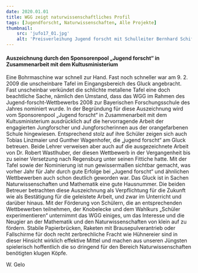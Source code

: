 ```yaml
---
date: 2020.01.01
title: WGG zeigt naturwissenschaftliches Profil
tags: [Jugendforscht, Naturwissenschaften, Alle Projekte]
thumbnail: 
    src: 'jufo17_01.jpg'
    alt: 'Preisverleihung Jugend forscht mit Schulleiter Bernhard Schiffer'
---
```

<h4>Auszeichnung durch den Sponsorenpool „Jugend forscht“ in Zusammenarbeit mit dem Kultusministerium</h4>
<p>
    Eine Bohrmaschine war schnell zur Hand. Fast noch schneller war am 9. 2. 2009 die unscheinbare Tafel
    im Eingangsbereich des Gluck angebracht. Fast unscheinbar verkündet die schlichte metallene Tafel eine
    doch beachtliche Sache, nämlich den Umstand, dass das WGG im Rahmen des Jugend-forscht-Wettbewerbs 2008
    zur Bayerischen Forschungsschule des Jahres nominiert wurde. In der Begründung für diese Auszeichnung wird
    vom Sponsorenpool „Jugend forscht“ in Zusammenarbeit mit dem Kultusministerium ausdrücklich auf die hervorragende
    Arbeit der engagierten Jungforscher und Jungforscherinnen aus der orangefarbenen Schule hingewiesen. Entsprechend
    stolz auf ihre Schüler zeigen sich auch Tobias Linzmaier und Gunther Wagenhofer, die „jugend forscht“ am Gluck betreuen.
    Beide Lehrer verweisen aber auch auf die ausgezeichnete Arbeit von Dr. Robert Wastlhuber, der diesen Wettbewerb in der
    Vergangenheit bis zu seiner Versetzung nach Regensburg unter seinen Fittiche hatte. Mit der Tafel sowie der Nominierung
    ist nun gewissermaßen sichtbar gemacht, was vorher Jahr für Jahr durch gute Erfolge bei „Jugend forscht“ und ähnlichen
    Wettbewerben auch schon deutlich geworden war. Das Gluck ist in Sachen Naturwissenschaften und Mathematik eine gute Hausnummer.
    Die beiden Betreuer betrachten diese Auszeichnung als Verpflichtung für die Zukunft wie als Bestätigung für die geleistete Arbeit,
    und zwar im Unterricht und darüber hinaus. Mit der Förderung von Schülern, die an entsprechenden Wettbewerben teilnehmen,
    der Knobelecke und dem Wahlkurs „Schüler experimentieren“ unternimmt das WGG einiges, um das Interesse und die Neugier an
    der Mathematik und den Naturwissenschaften von klein auf zu fördern. Stabile Papierbrücken, Raketen mit Brausepulverantrieb
    oder Fallschirme für doch recht zerbrechliche Fracht wie Hühnereier sind in dieser Hinsicht wirklich effektive Mittel und
    machen aus unseren Jüngsten spielerisch hoffentlich die so dringend für den Bereich Naturwissenschaften benötigten klugen Köpfe.
</p>
<p>W. Gelo</p>